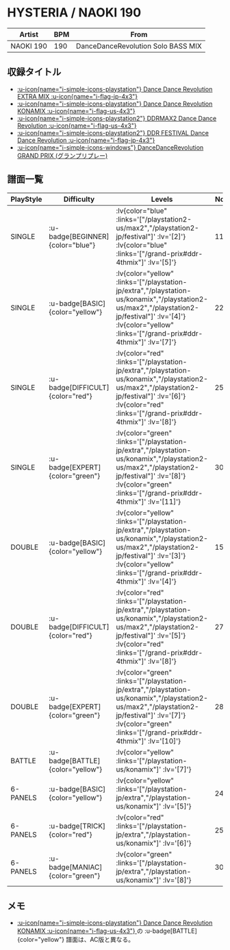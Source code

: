 # HYSTERIA / NAOKI 190

|Artist|BPM|From|
|------|---|----|
|NAOKI 190|190|DanceDanceRevolution Solo BASS MIX|

## 収録タイトル

- [ :u-icon{name="i-simple-icons-playstation"} Dance Dance Revolution EXTRA MIX :u-icon{name="i-flag-jp-4x3"} ](/playstation-jp/extra)
- [ :u-icon{name="i-simple-icons-playstation"} Dance Dance Revolution KONAMIX :u-icon{name="i-flag-us-4x3"} ](/playstation-us/konamix)
- [ :u-icon{name="i-simple-icons-playstation2"} DDRMAX2 Dance Dance Revolution :u-icon{name="i-flag-us-4x3"} ](/playstation2-us/max2)
- [ :u-icon{name="i-simple-icons-playstation2"} DDR FESTIVAL Dance Dance Revolution :u-icon{name="i-flag-jp-4x3"} ](/playstation2-jp/festival)
- [ :u-icon{name="i-simple-icons-windows"} DanceDanceRevolution GRAND PRIX (グランプリプレー)](/grand-prix#ddr-4thmix)

## 譜面一覧

|PlayStyle|Difficulty|Levels|Notes|Movie|
|---------|----------|------|-----|-----|
|SINGLE| :u-badge[BEGINNER]{color="blue"} | :lv{color="blue" :links='["/playstation2-us/max2","/playstation2-jp/festival"]' :lv='[2]'}  :lv{color="blue" :links='["/grand-prix#ddr-4thmix"]' :lv='[5]'} |119/0||
|SINGLE| :u-badge[BASIC]{color="yellow"} | :lv{color="yellow" :links='["/playstation-jp/extra","/playstation-us/konamix","/playstation2-us/max2","/playstation2-jp/festival"]' :lv='[4]'}  :lv{color="yellow" :links='["/grand-prix#ddr-4thmix"]' :lv='[7]'} |224/0||
|SINGLE| :u-badge[DIFFICULT]{color="red"} | :lv{color="red" :links='["/playstation-jp/extra","/playstation-us/konamix","/playstation2-us/max2","/playstation2-jp/festival"]' :lv='[6]'}  :lv{color="red" :links='["/grand-prix#ddr-4thmix"]' :lv='[8]'} |251/0||
|SINGLE| :u-badge[EXPERT]{color="green"} | :lv{color="green" :links='["/playstation-jp/extra","/playstation-us/konamix","/playstation2-us/max2","/playstation2-jp/festival"]' :lv='[8]'}  :lv{color="green" :links='["/grand-prix#ddr-4thmix"]' :lv='[11]'} |303/0||
|DOUBLE| :u-badge[BASIC]{color="yellow"} | :lv{color="yellow" :links='["/playstation-jp/extra","/playstation-us/konamix","/playstation2-us/max2","/playstation2-jp/festival"]' :lv='[3]'}  :lv{color="yellow" :links='["/grand-prix#ddr-4thmix"]' :lv='[4]'} |158/0||
|DOUBLE| :u-badge[DIFFICULT]{color="red"} | :lv{color="red" :links='["/playstation-jp/extra","/playstation-us/konamix","/playstation2-us/max2","/playstation2-jp/festival"]' :lv='[5]'}  :lv{color="red" :links='["/grand-prix#ddr-4thmix"]' :lv='[8]'} |279/0||
|DOUBLE| :u-badge[EXPERT]{color="green"} | :lv{color="green" :links='["/playstation-jp/extra","/playstation-us/konamix","/playstation2-us/max2","/playstation2-jp/festival"]' :lv='[7]'}  :lv{color="green" :links='["/grand-prix#ddr-4thmix"]' :lv='[10]'} |286/0||
|BATTLE| :u-badge[BATTLE]{color="yellow"} | :lv{color="yellow" :links='["/playstation-us/konamix"]' :lv='[7]'} |||
|6-PANELS| :u-badge[BASIC]{color="yellow"} | :lv{color="yellow" :links='["/playstation-jp/extra","/playstation-us/konamix"]' :lv='[5]'} |242/0||
|6-PANELS| :u-badge[TRICK]{color="red"} | :lv{color="red" :links='["/playstation-jp/extra","/playstation-us/konamix"]' :lv='[6]'} |251/0||
|6-PANELS| :u-badge[MANIAC]{color="green"} | :lv{color="green" :links='["/playstation-jp/extra","/playstation-us/konamix"]' :lv='[8]'} |303/0||

## メモ

- [ :u-icon{name="i-simple-icons-playstation"} Dance Dance Revolution KONAMIX :u-icon{name="i-flag-us-4x3"} ](/playstation-us/konamix)の :u-badge[BATTLE]{color="yellow"} 譜面は、AC版と異なる。
